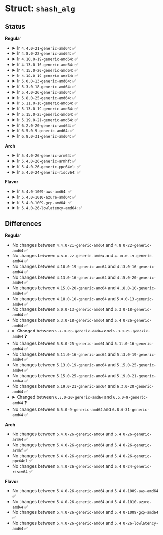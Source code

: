 # Struct: <code>shash_alg</code>

## Status
<b>Regular</b>
<ul>
<li>
<details>
<summary>In <code>4.4.0-21-generic-amd64</code>: ✅</summary>

```c
struct shash_alg {
    int (*)(struct shash_desc *) init;
    int (*)(struct shash_desc *, const u8 *, unsigned int) update;
    int (*)(struct shash_desc *, u8 *) final;
    int (*)(struct shash_desc *, const u8 *, unsigned int, u8 *) finup;
    int (*)(struct shash_desc *, const u8 *, unsigned int, u8 *) digest;
    int (*)(struct shash_desc *, void *) export;
    int (*)(struct shash_desc *, const void *) import;
    int (*)(struct crypto_shash *, const u8 *, unsigned int) setkey;
    unsigned int descsize;
    unsigned int digestsize;
    unsigned int statesize;
    struct crypto_alg base;
}
```
</details>
</li>
<li>
<details>
<summary>In <code>4.8.0-22-generic-amd64</code>: ✅</summary>

```c
struct shash_alg {
    int (*)(struct shash_desc *) init;
    int (*)(struct shash_desc *, const u8 *, unsigned int) update;
    int (*)(struct shash_desc *, u8 *) final;
    int (*)(struct shash_desc *, const u8 *, unsigned int, u8 *) finup;
    int (*)(struct shash_desc *, const u8 *, unsigned int, u8 *) digest;
    int (*)(struct shash_desc *, void *) export;
    int (*)(struct shash_desc *, const void *) import;
    int (*)(struct crypto_shash *, const u8 *, unsigned int) setkey;
    unsigned int descsize;
    unsigned int digestsize;
    unsigned int statesize;
    struct crypto_alg base;
}
```
</details>
</li>
<li>
<details>
<summary>In <code>4.10.0-19-generic-amd64</code>: ✅</summary>

```c
struct shash_alg {
    int (*)(struct shash_desc *) init;
    int (*)(struct shash_desc *, const u8 *, unsigned int) update;
    int (*)(struct shash_desc *, u8 *) final;
    int (*)(struct shash_desc *, const u8 *, unsigned int, u8 *) finup;
    int (*)(struct shash_desc *, const u8 *, unsigned int, u8 *) digest;
    int (*)(struct shash_desc *, void *) export;
    int (*)(struct shash_desc *, const void *) import;
    int (*)(struct crypto_shash *, const u8 *, unsigned int) setkey;
    unsigned int descsize;
    unsigned int digestsize;
    unsigned int statesize;
    struct crypto_alg base;
}
```
</details>
</li>
<li>
<details>
<summary>In <code>4.13.0-16-generic-amd64</code>: ✅</summary>

```c
struct shash_alg {
    int (*)(struct shash_desc *) init;
    int (*)(struct shash_desc *, const u8 *, unsigned int) update;
    int (*)(struct shash_desc *, u8 *) final;
    int (*)(struct shash_desc *, const u8 *, unsigned int, u8 *) finup;
    int (*)(struct shash_desc *, const u8 *, unsigned int, u8 *) digest;
    int (*)(struct shash_desc *, void *) export;
    int (*)(struct shash_desc *, const void *) import;
    int (*)(struct crypto_shash *, const u8 *, unsigned int) setkey;
    unsigned int descsize;
    unsigned int digestsize;
    unsigned int statesize;
    struct crypto_alg base;
}
```
</details>
</li>
<li>
<details>
<summary>In <code>4.15.0-20-generic-amd64</code>: ✅</summary>

```c
struct shash_alg {
    int (*)(struct shash_desc *) init;
    int (*)(struct shash_desc *, const u8 *, unsigned int) update;
    int (*)(struct shash_desc *, u8 *) final;
    int (*)(struct shash_desc *, const u8 *, unsigned int, u8 *) finup;
    int (*)(struct shash_desc *, const u8 *, unsigned int, u8 *) digest;
    int (*)(struct shash_desc *, void *) export;
    int (*)(struct shash_desc *, const void *) import;
    int (*)(struct crypto_shash *, const u8 *, unsigned int) setkey;
    unsigned int descsize;
    unsigned int digestsize;
    unsigned int statesize;
    struct crypto_alg base;
}
```
</details>
</li>
<li>
<details>
<summary>In <code>4.18.0-10-generic-amd64</code>: ✅</summary>

```c
struct shash_alg {
    int (*)(struct shash_desc *) init;
    int (*)(struct shash_desc *, const u8 *, unsigned int) update;
    int (*)(struct shash_desc *, u8 *) final;
    int (*)(struct shash_desc *, const u8 *, unsigned int, u8 *) finup;
    int (*)(struct shash_desc *, const u8 *, unsigned int, u8 *) digest;
    int (*)(struct shash_desc *, void *) export;
    int (*)(struct shash_desc *, const void *) import;
    int (*)(struct crypto_shash *, const u8 *, unsigned int) setkey;
    unsigned int descsize;
    unsigned int digestsize;
    unsigned int statesize;
    struct crypto_alg base;
}
```
</details>
</li>
<li>
<details>
<summary>In <code>5.0.0-13-generic-amd64</code>: ✅</summary>

```c
struct shash_alg {
    int (*)(struct shash_desc *) init;
    int (*)(struct shash_desc *, const u8 *, unsigned int) update;
    int (*)(struct shash_desc *, u8 *) final;
    int (*)(struct shash_desc *, const u8 *, unsigned int, u8 *) finup;
    int (*)(struct shash_desc *, const u8 *, unsigned int, u8 *) digest;
    int (*)(struct shash_desc *, void *) export;
    int (*)(struct shash_desc *, const void *) import;
    int (*)(struct crypto_shash *, const u8 *, unsigned int) setkey;
    unsigned int descsize;
    unsigned int digestsize;
    unsigned int statesize;
    struct crypto_alg base;
}
```
</details>
</li>
<li>
<details>
<summary>In <code>5.3.0-18-generic-amd64</code>: ✅</summary>

```c
struct shash_alg {
    int (*)(struct shash_desc *) init;
    int (*)(struct shash_desc *, const u8 *, unsigned int) update;
    int (*)(struct shash_desc *, u8 *) final;
    int (*)(struct shash_desc *, const u8 *, unsigned int, u8 *) finup;
    int (*)(struct shash_desc *, const u8 *, unsigned int, u8 *) digest;
    int (*)(struct shash_desc *, void *) export;
    int (*)(struct shash_desc *, const void *) import;
    int (*)(struct crypto_shash *, const u8 *, unsigned int) setkey;
    unsigned int descsize;
    unsigned int digestsize;
    unsigned int statesize;
    struct crypto_alg base;
}
```
</details>
</li>
<li>
<details>
<summary>In <code>5.4.0-26-generic-amd64</code>: ✅</summary>

```c
struct shash_alg {
    int (*)(struct shash_desc *) init;
    int (*)(struct shash_desc *, const u8 *, unsigned int) update;
    int (*)(struct shash_desc *, u8 *) final;
    int (*)(struct shash_desc *, const u8 *, unsigned int, u8 *) finup;
    int (*)(struct shash_desc *, const u8 *, unsigned int, u8 *) digest;
    int (*)(struct shash_desc *, void *) export;
    int (*)(struct shash_desc *, const void *) import;
    int (*)(struct crypto_shash *, const u8 *, unsigned int) setkey;
    unsigned int descsize;
    unsigned int digestsize;
    unsigned int statesize;
    struct crypto_alg base;
}
```
</details>
</li>
<li>
<details>
<summary>In <code>5.8.0-25-generic-amd64</code>: ✅</summary>

```c
struct shash_alg {
    int (*)(struct shash_desc *) init;
    int (*)(struct shash_desc *, const u8 *, unsigned int) update;
    int (*)(struct shash_desc *, u8 *) final;
    int (*)(struct shash_desc *, const u8 *, unsigned int, u8 *) finup;
    int (*)(struct shash_desc *, const u8 *, unsigned int, u8 *) digest;
    int (*)(struct shash_desc *, void *) export;
    int (*)(struct shash_desc *, const void *) import;
    int (*)(struct crypto_shash *, const u8 *, unsigned int) setkey;
    int (*)(struct crypto_shash *) init_tfm;
    void (*)(struct crypto_shash *) exit_tfm;
    unsigned int descsize;
    unsigned int digestsize;
    unsigned int statesize;
    struct crypto_alg base;
}
```
</details>
</li>
<li>
<details>
<summary>In <code>5.11.0-16-generic-amd64</code>: ✅</summary>

```c
struct shash_alg {
    int (*)(struct shash_desc *) init;
    int (*)(struct shash_desc *, const u8 *, unsigned int) update;
    int (*)(struct shash_desc *, u8 *) final;
    int (*)(struct shash_desc *, const u8 *, unsigned int, u8 *) finup;
    int (*)(struct shash_desc *, const u8 *, unsigned int, u8 *) digest;
    int (*)(struct shash_desc *, void *) export;
    int (*)(struct shash_desc *, const void *) import;
    int (*)(struct crypto_shash *, const u8 *, unsigned int) setkey;
    int (*)(struct crypto_shash *) init_tfm;
    void (*)(struct crypto_shash *) exit_tfm;
    unsigned int descsize;
    unsigned int digestsize;
    unsigned int statesize;
    struct crypto_alg base;
}
```
</details>
</li>
<li>
<details>
<summary>In <code>5.13.0-19-generic-amd64</code>: ✅</summary>

```c
struct shash_alg {
    int (*)(struct shash_desc *) init;
    int (*)(struct shash_desc *, const u8 *, unsigned int) update;
    int (*)(struct shash_desc *, u8 *) final;
    int (*)(struct shash_desc *, const u8 *, unsigned int, u8 *) finup;
    int (*)(struct shash_desc *, const u8 *, unsigned int, u8 *) digest;
    int (*)(struct shash_desc *, void *) export;
    int (*)(struct shash_desc *, const void *) import;
    int (*)(struct crypto_shash *, const u8 *, unsigned int) setkey;
    int (*)(struct crypto_shash *) init_tfm;
    void (*)(struct crypto_shash *) exit_tfm;
    unsigned int descsize;
    unsigned int digestsize;
    unsigned int statesize;
    struct crypto_alg base;
}
```
</details>
</li>
<li>
<details>
<summary>In <code>5.15.0-25-generic-amd64</code>: ✅</summary>

```c
struct shash_alg {
    int (*)(struct shash_desc *) init;
    int (*)(struct shash_desc *, const u8 *, unsigned int) update;
    int (*)(struct shash_desc *, u8 *) final;
    int (*)(struct shash_desc *, const u8 *, unsigned int, u8 *) finup;
    int (*)(struct shash_desc *, const u8 *, unsigned int, u8 *) digest;
    int (*)(struct shash_desc *, void *) export;
    int (*)(struct shash_desc *, const void *) import;
    int (*)(struct crypto_shash *, const u8 *, unsigned int) setkey;
    int (*)(struct crypto_shash *) init_tfm;
    void (*)(struct crypto_shash *) exit_tfm;
    unsigned int descsize;
    unsigned int digestsize;
    unsigned int statesize;
    struct crypto_alg base;
}
```
</details>
</li>
<li>
<details>
<summary>In <code>5.19.0-21-generic-amd64</code>: ✅</summary>

```c
struct shash_alg {
    int (*)(struct shash_desc *) init;
    int (*)(struct shash_desc *, const u8 *, unsigned int) update;
    int (*)(struct shash_desc *, u8 *) final;
    int (*)(struct shash_desc *, const u8 *, unsigned int, u8 *) finup;
    int (*)(struct shash_desc *, const u8 *, unsigned int, u8 *) digest;
    int (*)(struct shash_desc *, void *) export;
    int (*)(struct shash_desc *, const void *) import;
    int (*)(struct crypto_shash *, const u8 *, unsigned int) setkey;
    int (*)(struct crypto_shash *) init_tfm;
    void (*)(struct crypto_shash *) exit_tfm;
    unsigned int descsize;
    unsigned int digestsize;
    unsigned int statesize;
    struct crypto_alg base;
}
```
</details>
</li>
<li>
<details>
<summary>In <code>6.2.0-20-generic-amd64</code>: ✅</summary>

```c
struct shash_alg {
    int (*)(struct shash_desc *) init;
    int (*)(struct shash_desc *, const u8 *, unsigned int) update;
    int (*)(struct shash_desc *, u8 *) final;
    int (*)(struct shash_desc *, const u8 *, unsigned int, u8 *) finup;
    int (*)(struct shash_desc *, const u8 *, unsigned int, u8 *) digest;
    int (*)(struct shash_desc *, void *) export;
    int (*)(struct shash_desc *, const void *) import;
    int (*)(struct crypto_shash *, const u8 *, unsigned int) setkey;
    int (*)(struct crypto_shash *) init_tfm;
    void (*)(struct crypto_shash *) exit_tfm;
    unsigned int descsize;
    unsigned int digestsize;
    unsigned int statesize;
    struct crypto_alg base;
}
```
</details>
</li>
<li>
<details>
<summary>In <code>6.5.0-9-generic-amd64</code>: ✅</summary>

```c
struct shash_alg {
    int (*)(struct shash_desc *) init;
    int (*)(struct shash_desc *, const u8 *, unsigned int) update;
    int (*)(struct shash_desc *, u8 *) final;
    int (*)(struct shash_desc *, const u8 *, unsigned int, u8 *) finup;
    int (*)(struct shash_desc *, const u8 *, unsigned int, u8 *) digest;
    int (*)(struct shash_desc *, void *) export;
    int (*)(struct shash_desc *, const void *) import;
    int (*)(struct crypto_shash *, const u8 *, unsigned int) setkey;
    int (*)(struct crypto_shash *) init_tfm;
    void (*)(struct crypto_shash *) exit_tfm;
    int (*)(struct crypto_shash *, struct crypto_shash *) clone_tfm;
    unsigned int descsize;
    struct crypto_istat_hash stat;
    unsigned int digestsize;
    unsigned int statesize;
    struct crypto_alg base;
    struct hash_alg_common halg;
}
```
</details>
</li>
<li>
<details>
<summary>In <code>6.8.0-31-generic-amd64</code>: ✅</summary>

```c
struct shash_alg {
    int (*)(struct shash_desc *) init;
    int (*)(struct shash_desc *, const u8 *, unsigned int) update;
    int (*)(struct shash_desc *, u8 *) final;
    int (*)(struct shash_desc *, const u8 *, unsigned int, u8 *) finup;
    int (*)(struct shash_desc *, const u8 *, unsigned int, u8 *) digest;
    int (*)(struct shash_desc *, void *) export;
    int (*)(struct shash_desc *, const void *) import;
    int (*)(struct crypto_shash *, const u8 *, unsigned int) setkey;
    int (*)(struct crypto_shash *) init_tfm;
    void (*)(struct crypto_shash *) exit_tfm;
    int (*)(struct crypto_shash *, struct crypto_shash *) clone_tfm;
    unsigned int descsize;
    struct crypto_istat_hash stat;
    unsigned int digestsize;
    unsigned int statesize;
    struct crypto_alg base;
    struct hash_alg_common halg;
}
```
</details>
</li>
</ul>
<b>Arch</b>
<ul>
<li>
<details>
<summary>In <code>5.4.0-26-generic-arm64</code>: ✅</summary>

```c
struct shash_alg {
    int (*)(struct shash_desc *) init;
    int (*)(struct shash_desc *, const u8 *, unsigned int) update;
    int (*)(struct shash_desc *, u8 *) final;
    int (*)(struct shash_desc *, const u8 *, unsigned int, u8 *) finup;
    int (*)(struct shash_desc *, const u8 *, unsigned int, u8 *) digest;
    int (*)(struct shash_desc *, void *) export;
    int (*)(struct shash_desc *, const void *) import;
    int (*)(struct crypto_shash *, const u8 *, unsigned int) setkey;
    unsigned int descsize;
    unsigned int digestsize;
    unsigned int statesize;
    struct crypto_alg base;
}
```
</details>
</li>
<li>
<details>
<summary>In <code>5.4.0-26-generic-armhf</code>: ✅</summary>

```c
struct shash_alg {
    int (*)(struct shash_desc *) init;
    int (*)(struct shash_desc *, const u8 *, unsigned int) update;
    int (*)(struct shash_desc *, u8 *) final;
    int (*)(struct shash_desc *, const u8 *, unsigned int, u8 *) finup;
    int (*)(struct shash_desc *, const u8 *, unsigned int, u8 *) digest;
    int (*)(struct shash_desc *, void *) export;
    int (*)(struct shash_desc *, const void *) import;
    int (*)(struct crypto_shash *, const u8 *, unsigned int) setkey;
    unsigned int descsize;
    unsigned int digestsize;
    unsigned int statesize;
    struct crypto_alg base;
}
```
</details>
</li>
<li>
<details>
<summary>In <code>5.4.0-26-generic-ppc64el</code>: ✅</summary>

```c
struct shash_alg {
    int (*)(struct shash_desc *) init;
    int (*)(struct shash_desc *, const u8 *, unsigned int) update;
    int (*)(struct shash_desc *, u8 *) final;
    int (*)(struct shash_desc *, const u8 *, unsigned int, u8 *) finup;
    int (*)(struct shash_desc *, const u8 *, unsigned int, u8 *) digest;
    int (*)(struct shash_desc *, void *) export;
    int (*)(struct shash_desc *, const void *) import;
    int (*)(struct crypto_shash *, const u8 *, unsigned int) setkey;
    unsigned int descsize;
    unsigned int digestsize;
    unsigned int statesize;
    struct crypto_alg base;
}
```
</details>
</li>
<li>
<details>
<summary>In <code>5.4.0-24-generic-riscv64</code>: ✅</summary>

```c
struct shash_alg {
    int (*)(struct shash_desc *) init;
    int (*)(struct shash_desc *, const u8 *, unsigned int) update;
    int (*)(struct shash_desc *, u8 *) final;
    int (*)(struct shash_desc *, const u8 *, unsigned int, u8 *) finup;
    int (*)(struct shash_desc *, const u8 *, unsigned int, u8 *) digest;
    int (*)(struct shash_desc *, void *) export;
    int (*)(struct shash_desc *, const void *) import;
    int (*)(struct crypto_shash *, const u8 *, unsigned int) setkey;
    unsigned int descsize;
    unsigned int digestsize;
    unsigned int statesize;
    struct crypto_alg base;
}
```
</details>
</li>
</ul>
<b>Flavor</b>
<ul>
<li>
<details>
<summary>In <code>5.4.0-1009-aws-amd64</code>: ✅</summary>

```c
struct shash_alg {
    int (*)(struct shash_desc *) init;
    int (*)(struct shash_desc *, const u8 *, unsigned int) update;
    int (*)(struct shash_desc *, u8 *) final;
    int (*)(struct shash_desc *, const u8 *, unsigned int, u8 *) finup;
    int (*)(struct shash_desc *, const u8 *, unsigned int, u8 *) digest;
    int (*)(struct shash_desc *, void *) export;
    int (*)(struct shash_desc *, const void *) import;
    int (*)(struct crypto_shash *, const u8 *, unsigned int) setkey;
    unsigned int descsize;
    unsigned int digestsize;
    unsigned int statesize;
    struct crypto_alg base;
}
```
</details>
</li>
<li>
<details>
<summary>In <code>5.4.0-1010-azure-amd64</code>: ✅</summary>

```c
struct shash_alg {
    int (*)(struct shash_desc *) init;
    int (*)(struct shash_desc *, const u8 *, unsigned int) update;
    int (*)(struct shash_desc *, u8 *) final;
    int (*)(struct shash_desc *, const u8 *, unsigned int, u8 *) finup;
    int (*)(struct shash_desc *, const u8 *, unsigned int, u8 *) digest;
    int (*)(struct shash_desc *, void *) export;
    int (*)(struct shash_desc *, const void *) import;
    int (*)(struct crypto_shash *, const u8 *, unsigned int) setkey;
    unsigned int descsize;
    unsigned int digestsize;
    unsigned int statesize;
    struct crypto_alg base;
}
```
</details>
</li>
<li>
<details>
<summary>In <code>5.4.0-1009-gcp-amd64</code>: ✅</summary>

```c
struct shash_alg {
    int (*)(struct shash_desc *) init;
    int (*)(struct shash_desc *, const u8 *, unsigned int) update;
    int (*)(struct shash_desc *, u8 *) final;
    int (*)(struct shash_desc *, const u8 *, unsigned int, u8 *) finup;
    int (*)(struct shash_desc *, const u8 *, unsigned int, u8 *) digest;
    int (*)(struct shash_desc *, void *) export;
    int (*)(struct shash_desc *, const void *) import;
    int (*)(struct crypto_shash *, const u8 *, unsigned int) setkey;
    unsigned int descsize;
    unsigned int digestsize;
    unsigned int statesize;
    struct crypto_alg base;
}
```
</details>
</li>
<li>
<details>
<summary>In <code>5.4.0-26-lowlatency-amd64</code>: ✅</summary>

```c
struct shash_alg {
    int (*)(struct shash_desc *) init;
    int (*)(struct shash_desc *, const u8 *, unsigned int) update;
    int (*)(struct shash_desc *, u8 *) final;
    int (*)(struct shash_desc *, const u8 *, unsigned int, u8 *) finup;
    int (*)(struct shash_desc *, const u8 *, unsigned int, u8 *) digest;
    int (*)(struct shash_desc *, void *) export;
    int (*)(struct shash_desc *, const void *) import;
    int (*)(struct crypto_shash *, const u8 *, unsigned int) setkey;
    unsigned int descsize;
    unsigned int digestsize;
    unsigned int statesize;
    struct crypto_alg base;
}
```
</details>
</li>
</ul>

## Differences
<b>Regular</b>
<ul>
<li>
No changes between <code>4.4.0-21-generic-amd64</code> and <code>4.8.0-22-generic-amd64</code> ✅
</li>
<li>
No changes between <code>4.8.0-22-generic-amd64</code> and <code>4.10.0-19-generic-amd64</code> ✅
</li>
<li>
No changes between <code>4.10.0-19-generic-amd64</code> and <code>4.13.0-16-generic-amd64</code> ✅
</li>
<li>
No changes between <code>4.13.0-16-generic-amd64</code> and <code>4.15.0-20-generic-amd64</code> ✅
</li>
<li>
No changes between <code>4.15.0-20-generic-amd64</code> and <code>4.18.0-10-generic-amd64</code> ✅
</li>
<li>
No changes between <code>4.18.0-10-generic-amd64</code> and <code>5.0.0-13-generic-amd64</code> ✅
</li>
<li>
No changes between <code>5.0.0-13-generic-amd64</code> and <code>5.3.0-18-generic-amd64</code> ✅
</li>
<li>
No changes between <code>5.3.0-18-generic-amd64</code> and <code>5.4.0-26-generic-amd64</code> ✅
</li>
<li>
<details>
<summary>Changed between <code>5.4.0-26-generic-amd64</code> and <code>5.8.0-25-generic-amd64</code> ❓</summary>
<ul>
<li>
<b>Field added. </b>
<code>int (*)(struct crypto_shash *) init_tfm</code>
</li>
<li>
<b>Field added. </b>
<code>void (*)(struct crypto_shash *) exit_tfm</code>
</li>
</ul>
</details>
</li>
<li>
No changes between <code>5.8.0-25-generic-amd64</code> and <code>5.11.0-16-generic-amd64</code> ✅
</li>
<li>
No changes between <code>5.11.0-16-generic-amd64</code> and <code>5.13.0-19-generic-amd64</code> ✅
</li>
<li>
No changes between <code>5.13.0-19-generic-amd64</code> and <code>5.15.0-25-generic-amd64</code> ✅
</li>
<li>
No changes between <code>5.15.0-25-generic-amd64</code> and <code>5.19.0-21-generic-amd64</code> ✅
</li>
<li>
No changes between <code>5.19.0-21-generic-amd64</code> and <code>6.2.0-20-generic-amd64</code> ✅
</li>
<li>
<details>
<summary>Changed between <code>6.2.0-20-generic-amd64</code> and <code>6.5.0-9-generic-amd64</code> ❓</summary>
<ul>
<li>
<b>Field added. </b>
<code>int (*)(struct crypto_shash *, struct crypto_shash *) clone_tfm</code>
</li>
<li>
<b>Field added. </b>
<code>struct crypto_istat_hash stat</code>
</li>
<li>
<b>Field added. </b>
<code>struct hash_alg_common halg</code>
</li>
</ul>
</details>
</li>
<li>
No changes between <code>6.5.0-9-generic-amd64</code> and <code>6.8.0-31-generic-amd64</code> ✅
</li>
</ul>
<b>Arch</b>
<ul>
<li>
No changes between <code>5.4.0-26-generic-amd64</code> and <code>5.4.0-26-generic-arm64</code> ✅
</li>
<li>
No changes between <code>5.4.0-26-generic-amd64</code> and <code>5.4.0-26-generic-armhf</code> ✅
</li>
<li>
No changes between <code>5.4.0-26-generic-amd64</code> and <code>5.4.0-26-generic-ppc64el</code> ✅
</li>
<li>
No changes between <code>5.4.0-26-generic-amd64</code> and <code>5.4.0-24-generic-riscv64</code> ✅
</li>
</ul>
<b>Flavor</b>
<ul>
<li>
No changes between <code>5.4.0-26-generic-amd64</code> and <code>5.4.0-1009-aws-amd64</code> ✅
</li>
<li>
No changes between <code>5.4.0-26-generic-amd64</code> and <code>5.4.0-1010-azure-amd64</code> ✅
</li>
<li>
No changes between <code>5.4.0-26-generic-amd64</code> and <code>5.4.0-1009-gcp-amd64</code> ✅
</li>
<li>
No changes between <code>5.4.0-26-generic-amd64</code> and <code>5.4.0-26-lowlatency-amd64</code> ✅
</li>
</ul>
